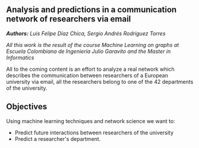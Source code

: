 ## Analysis and predictions in a communication network of researchers via email

***Authors:**  Luis Felipe Díaz Chica, Sergio Andrés Rodriguez Torres*

*All this work is the result of the course Machine Learning on graphs at Escuela Colombiana de Ingeniería Julio Garavito and the Master in Informatics*

All to the coming content is an effort to analyze a real network which describes the communication between researchers of a European university via email, all the researchers belong to one of the 42 departments of the university.

## Objectives
Using machine learning techniques and network science we want to:
* Predict future interactions between researchers of the university
* Predict a researcher's department. 
